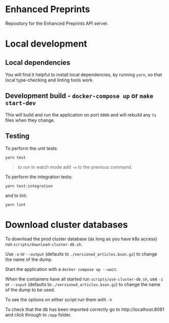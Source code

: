 # Enhanced Preprints

Repository for the Enhanced Preprints API server.

# Local development

## Local dependencies

You will find it helpful to install local dependencies, by running `yarn`, so that local type-checking and linting tools work.

## Development build - `docker-compose up` or `make start-dev`

This will build and run the application on port `8080` and will rebuild any `ts` files when they change.

## Testing
To perform the unit tests:
```shell
yarn test
```

> to run in watch mode add `-w` to the previous command. 

To perform the integration tests:
```shell
yarn test:integration
```

and to lint:
```shell
yarn lint
```

# Download cluster databases

To download the prod cluster database (as long as you have k8s access) run `scripts/download-cluster-db.sh`.

Use `-o` or `--output` (defaults to `./versioned_articles.bson.gz`) to change the name of the dump.

Start the application with a `docker compose up --wait`.

When the containers have all started run `scripts/use-cluster-db.sh`, use `-i` or `--input` (defaults to `./versioned_articles.bson.gz`) to change the name of the dump to be used.

To see the options on either script run them with `-h`

To check that the db has been imported correctly go to http://localhost:8081 and click through to `/epp` folder.
